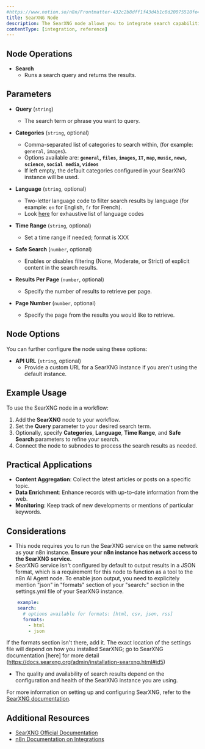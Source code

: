 ```yaml
---
#https://www.notion.so/n8n/Frontmatter-432c2b8dff1f43d4b1c8d20075510fe4
title: SearXNG Node
description: The SearXNG node allows you to integrate search capabilities into your workflows using SearXNG. SearXNG aggregates results from multiple search engines without tracking you.
contentType: [integration, reference]
---
```


## Node Operations

- **Search**
  - Runs a search query and returns the results.

## Parameters

- **Query** (`string`)
  - The search term or phrase you want to query.

- **Categories** (`string`, optional)
  - Comma-separated list of categories to search within, (for example: `general`, `images`).
  - Options available are: **`general`, `files`, `images`, `IT`, `map`, `music`, `news`, `science`, `social media`, `videos`**
  - If left empty, the default categories configured in your SearXNG instance will be used.

- **Language** (`string`, optional)
  - Two-letter language code to filter search results by language (for example: `en` for English, `fr` for French).
  - Look [here](https://docs.searxng.org/user/search-syntax.html#select-language) for exhaustive list of language codes

- **Time Range** (`string`, optional)
  - Set a time range if needed; format is XXX

- **Safe Search** (`number`, optional)
  - Enables or disables filtering (None, Moderate, or Strict) of explicit content in the search results.

- **Results Per Page** (`number`, optional)
  - Specify the number of results to retrieve per page.​

- **Page Number** (`number`, optional)
  - Specify the page from the results you would like to retrieve.

## Node Options
You can further configure the node using these options:
- **API URL** (`string`, optional)
  - Provide a custom URL for a SearXNG instance if you aren't using the default instance.​

## Example Usage

To use the SearXNG node in a workflow:

1. Add the **SearXNG** node to your workflow.
2. Set the **Query** parameter to your desired search term.
3. Optionally, specify **Categories**, **Language**, **Time Range**, and **Safe Search** parameters to refine your search.
4. Connect the node to subnodes to process the search results as needed.

## Practical Applications

- **Content Aggregation**: Collect the latest articles or posts on a specific topic.
- **Data Enrichment**: Enhance records with up-to-date information from the web.
- **Monitoring**: Keep track of new developments or mentions of particular keywords.

## Considerations
- This node requires you to run the SearXNG service on the same network as your n8n instance. **Ensure your n8n instance has network access to the SearXNG service.**
- SearXNG service isn't configured by default to output results in a JSON format, which is a requirement for this node to function as a tool to the n8n AI Agent node. To enable json output, you need to explicitely mention "json" in "formats" section of your "search:" section in the settings.yml file of your SearXNG instance. 
```yaml
	example:
	search:
      # options available for formats: [html, csv, json, rss]
	  formats:
	    - html
	    - json
```
  If the formats section isn't there, add it.
  The exact location of the settings file will depend on how you installed SearXNG; go to SearXNG documentation [here] for more detail (https://docs.searxng.org/admin/installation-searxng.html#id5)  
- The quality and availability of search results depend on the configuration and health of the SearXNG instance you are using.

For more information on setting up and configuring SearXNG, refer to the [SearXNG documentation](https://docs.searxng.org/).

## Additional Resources

- [SearXNG Official Documentation](https://docs.searxng.org/)
- [n8n Documentation on Integrations](https://docs.n8n.io/integrations/)
